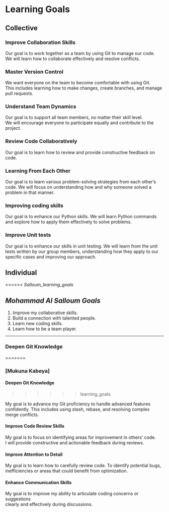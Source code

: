 # Learning Goals

## Collective

### Improve Collaboration Skills  

Our goal is to work together as a team by using Git to manage our code.  
We will learn how to collaborate effectively and resolve conflicts.

### Master Version Control  

We want everyone on the team to become comfortable with using Git.  
This includes learning how to make changes, create branches, and manage pull requests.

### Understand Team Dynamics  

Our goal is to support all team members, no matter their skill level.  
We will encourage everyone to participate equally and contribute to the project.

### Review Code Collaboratively  

Our goal is to learn how to review and provide constructive feedback on code.

### Learning From Each Other  

Our goal is to learn various problem-solving strategies from each other’s code.
We will focus on understanding how and why someone solved a problem in that manner.

### Improving coding skills

Our goal is to enhance our Python skills.
We will learn Python commands
and explore how to apply them effectively to solve problems.

### Improve Unit tests

Our goal is to enhance our skills in unit testing.
We will learn from the unit tests written by our group members,
understanding how they apply to our specific cases and improving our approach.

## Individual

<<<<<< _Salloum_learning_goals_
## _Mohammad Al Salloum *Goals*_

1. Improve my collaborative skills.
2. Build a connection with talented people.
3. Learn new coding skills.
4. Learn how to be a team player.

---

### Deepen Git Knowledge  
=======
### [Mukuna Kabeya]

#### Deepen Git Knowledge  
>>>>>> learning_goals

My goal is to advance my Git proficiency to handle advanced features confidently.
This includes using stash, rebase, and resolving complex merge conflicts.

#### Improve Code Review Skills  

My goal is to focus on identifying areas for improvement in others’ code.  
I will provide constructive and actionable feedback during reviews.

#### Improve Attention to Detail  

My goal is to learn how to carefully review code.
To identify potential bugs, inefficiencies or areas that could benefit from optimization.

#### Enhance Communication Skills  

My goal is to improve my ability to articulate coding concerns or suggestions  
clearly and effectively during discussions.
